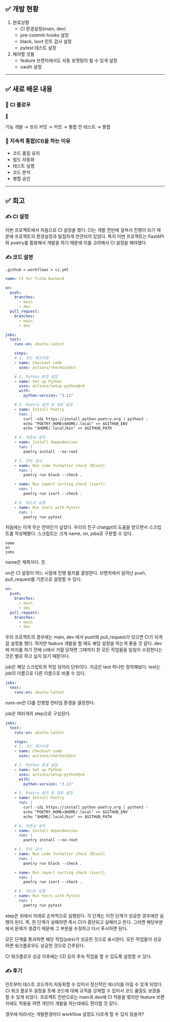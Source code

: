 ## ✅ 개발 현황

1. 완료상황
    - CI 환경설정(main, dev)
    - pre-commit-hooks 설정
    - black, isort 린트 검사 설정
    - pytest 테스트 설정
2. 해야할 것들
    - feature 브랜치에서도 자동 포맷팅이 될 수 있게 설정
    - oauth 설정

---

## ✅ 새로 배운 내용

### 🔎 CI 플로우

<aside>
📢

기능 개발 → 프리 커밋 → 커밋 → 통합 전 테스트 → 통합

</aside>

### 🔎 지속적 통합(CI)을 하는 이유

- 코드 품질 유지
- 빌드 자동화
- 테스트 실행
- 코드 분석
- 병합 승인

---

## ✅ 회고

### ✍️ CI 설정

이번 프로젝트에서 처음으로 CI 설정을 했다. CI는 개발 전반에 걸쳐서 진행이 되기 때문에 프로젝트의 환경설정과 밀접하게 연관되어 있었다. 특히 이번 프로젝트는 FastAPI와 poetry를 활용해서 개발을 하기 때문에 이를 고려해서 CI 설정을 해야했다.

### ✍️ 코드 설명

`.github > workflows > ci.yml`

```yaml
name: CI for Ticha Backend

on:
  push:
    branches:
      - main
      - dev
  pull_request:
    branches:
      - main
      - dev

jobs:
  test:
    runs-on: ubuntu-latest

    steps:
    # 1. 코드 체크아웃
    - name: Checkout code
      uses: actions/checkout@v3

    # 2. Python 환경 설정
    - name: Set up Python
      uses: actions/setup-python@v4
      with:
        python-version: "3.11"

    # 3. Poetry 설치 및 경로 설정
    - name: Install Poetry
      run: |
        curl -sSL https://install.python-poetry.org | python3 -
        echo "POETRY_HOME=$HOME/.local" >> $GITHUB_ENV
        echo "$HOME/.local/bin" >> $GITHUB_PATH

    # 4. 의존성 설치
    - name: Install dependencies
      run: |
        poetry install --no-root

    # 5. 린트 검사
    - name: Run code formatter check (Black)
      run: |
        poetry run black --check .

    - name: Run import sorting check (isort)
      run: |
        poetry run isort --check .

    # 6. 테스트 실행
    - name: Run tests with Pytest
      run: |
        poetry run pytest
```

처음에는 이게 무슨 언어인가 싶었다. 우리의 친구 chatgpt의 도움을 받으면서 스크립트를 작성해봤다. 스크립트는 크게 name, on, jobs로 구분할 수 있다.

```
name
on
jobs
```

name은 제목이다. 끗.

on은 CI 설정이 어느 시점에 진행 될지를 결정한다. 브랜치에서 일어난 push, pull_request를 기준으로 설정할 수 있다.

```yaml
on:
  push:
    branches:
      - main
      - dev
  pull_request:
    branches:
      - main
      - dev
```

우리 프로젝트의 경우에는 main, dev 에서 push와 pull_request가 있으면 CI가 되게끔 설정을 했다. 하지만 feature 개발을 할 때도 해당 설정을 하는게 좋을 것 같다. dev에 머지를 하기 전에 ci에서 거절 당하면 그때까지 한 모든 작업들을 일일이 수정한다는 것은 별로 하고 싶지 않기 때문이다.

job은 해당 스크립트의 작업 덩어리 단위이다. 지금은 test 하나만 정의해놨다. test는 job의 이름으로 다른 이름으로 바꿀 수 있다.

```yaml
jobs:
  test:
    runs-on: ubuntu-latest
```

runs-on은 CI를 진행할 런타임 환경을 결정한다.

job은 여러개의 step으로 구성된다.

```yaml
jobs:
  test:
    runs-on: ubuntu-latest

    steps:
    # 1. 코드 체크아웃
    - name: Checkout code
      uses: actions/checkout@v3

    # 2. Python 환경 설정
    - name: Set up Python
      uses: actions/setup-python@v4
      with:
        python-version: "3.11"

    # 3. Poetry 설치 및 경로 설정
    - name: Install Poetry
      run: |
        curl -sSL https://install.python-poetry.org | python3 -
        echo "POETRY_HOME=$HOME/.local" >> $GITHUB_ENV
        echo "$HOME/.local/bin" >> $GITHUB_PATH

    # 4. 의존성 설치
    - name: Install dependencies
      run: |
        poetry install --no-root

    # 5. 린트 검사
    - name: Run code formatter check (Black)
      run: |
        poetry run black --check .

    - name: Run import sorting check (isort)
      run: |
        poetry run isort --check .

    # 6. 테스트 실행
    - name: Run tests with Pytest
      run: |
        poetry run pytest
```

step은 위에서 아래로 순차적으로 실행된다. 각 단계는 이전 단계가 성공한 경우에만 실행이 된다. 즉, 한 단계가 실패하면 즉시 CI가 중단되고 실패라고 뜬다. 그러면 해당부분에서 문제가 생겼기 때문에 그 부분을 수정하고 다시 푸시하면 된다.

모든 단계를 통과하면 해당 작업(jobs)가 성공한 것으로 표시된다. 모든 작업들이 성공하면 워크플로우도 성공한 것으로 간주된다.

CI 워크플로우 성공 이후에는 CD 등의 후속 작업을 할 수 있도록 설정할 수 있다.

### ✍️ 후기

린트부터 테스트 코드까지 자동화할 수 있어서 정신적인 에너지를 아낄 수 있게 되었다. CI 워크 플로우 설정을 토해 코드에 대해 규칙을 강제할 수 있어서 코드 품질도 보장을 할 수 있게 되었다. 프로젝트 전반으로는 main과 dev에 CI 적용을 했지만 feature 브랜치에도 적용을 하면 개인이 개발을 하는데에도 편리할 것 같다. 

경우에 따라서는 개발환경마다 workflow 설정도 다르게 할 수 있지 않을까?